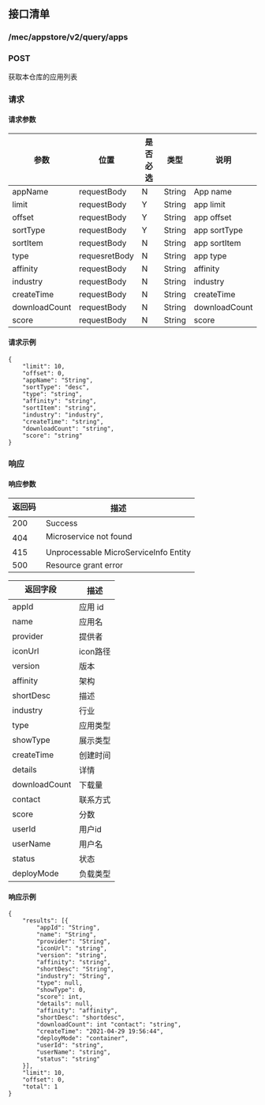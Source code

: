 ## 接口清单

### /mec/appstore/v2/query/apps
###  POST
获取本仓库的应用列表
### 请求
#### 请求参数
|参数 |位置 | 是否必选 | 类型 |说明|
|-----|-----|----|------|-----|
|appName | requestBody |N| String | App name |
|limit | requestBody |Y| String | app limit |
|offset | requestBody |Y| String | app offset |
|sortType | requestBody |Y| String | app sortType |
|sortItem | requestBody |N| String | app sortItem|
|type | requesretBody |N| String | app type|
|affinity | requestBody |N| String | affinity|
|industry | requestBody |N| String | industry|
|createTime | requestBody |N| String | createTime|
|downloadCount | requestBody |N| String | downloadCount|
|score | requestBody |N| String | score|

#### 请求示例
```
{
    "limit": 10,
    "offset": 0,
    "appName": "String",
    "sortType": "desc",
    "type": "string",
    "affinity": "string",
    "sortItem": "string",
    "industry": "industry",
    "createTime": "string",
    "downloadCount": "string",
    "score": "string"
}
```

### 响应
#### 响应参数
|返回码  |描述|
|-----|-----|
|200 | Success |
|404 | Microservice not found |
|415 | Unprocessable MicroServiceInfo Entity  |
|500 | Resource grant error |

|返回字段  |描述|
|-----|-----|
|appId | 应用 id |
|name | 应用名 |
|provider | 提供者 |
|iconUrl | icon路径 |
|version | 版本 |
|affinity | 架构 |
|shortDesc | 描述 |
|industry | 行业 |
|type | 应用类型 |
|showType | 展示类型 |
|createTime | 创建时间 |
|details | 详情 |
|downloadCount |下载量 |
|contact | 联系方式 |
|score | 分数 |
|userId | 用户id |
|userName | 用户名 |
|status | 状态 |
|deployMode | 负载类型 |

#### 响应示例
```
{
    "results": [{
        "appId": "String",
        "name": "String",
        "provider": "String",
        "iconUrl": "string",
        "version": "string",
        "affinity": "string",
        "shortDesc": "String",
        "industry": "String",
        "type": null,
        "showType": 0,
        "score": int,
        "details": null,
        "affinity": "affinity",
        "shortDesc": "shortdesc",
        "downloadCount": int "contact": "string",
        "createTime": "2021-04-29 19:56:44",
        "deployMode": "container",
        "userId": "string",
        "userName": "string",
        "status": "string"
    }],
    "limit": 10,
    "offset": 0,
    "total": 1
}
```
